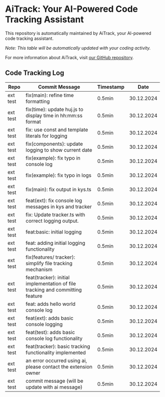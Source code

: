 # AiTrack: Your AI-Powered Code Tracking Assistant

This repository is automatically maintained by AiTrack, your AI-powered code tracking assistant.

*Note: This table will be automatically updated with your coding activity.*

For more information about AiTrack, visit [our GitHub repository](https://github.com/YourUsername/AiTrack).

## Code Tracking Log

| Repo       | Commit Message | Timestamp | Date       |
|------------|----------------|-----------|------------|
| ext test   | fix(main): refine time formatting | 0.5min | 30.12.2024 |
| ext test   | fix(time): update huj.js to display time in hh:mm:ss format | 0.5min | 30.12.2024 |
| ext test   | fix: use const and template literals for logging | 0.5min | 30.12.2024 |
| ext test   | fix(components): update logging to show current date | 0.5min | 30.12.2024 |
| ext test   | fix(example): fix typo in console log | 0.5min | 30.12.2024 |
| ext test   | fix(example): fix typo in logs | 0.5min | 30.12.2024 |
| ext test   | fix(main): fix output in kys.ts | 0.5min | 30.12.2024 |
| ext test   | feat(ext): fix console log messages in kys and tracker | 0.5min | 30.12.2024 |
| ext test   | fix: Update tracker.ts with correct logging output. | 0.5min | 30.12.2024 |
| ext test   | feat:basic: initial logging | 0.5min | 30.12.2024 |
| ext test   | feat: adding initial logging functionality | 0.5min | 30.12.2024 |
| ext test   | fix(features/ tracker): simplify file tracking mechanism | 0.5min | 30.12.2024 |
| ext test   | feat(tracker): initial implementation of file tracking and committing feature | 0.5min | 30.12.2024 |
| ext test   | feat: adds hello world console log | 0.5min | 30.12.2024 |
| ext test   | feat(ext): adds basic console logging | 0.5min | 30.12.2024 |
| ext test   | feat(test): adds basic console log functionality | 0.5min | 30.12.2024 |
| ext test   | feat(tracker): basic tracking functionality implemented | 0.5min | 30.12.2024 |
| ext test   | an error occurred using ai, please contact the extension owner | 0.5min | 30.12.2024 |
| ext test   | commit message (will be update with ai message) | 0.5min | 30.12.2024 |
